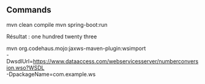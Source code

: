 
## Commands
mvn clean compile
mvn spring-boot:run

Résultat : one hundred twenty three




mvn org.codehaus.mojo:jaxws-maven-plugin:wsimport \
  -DwsdlUrl=https://www.dataaccess.com/webservicesserver/numberconversion.wso?WSDL \
  -DpackageName=com.example.ws
